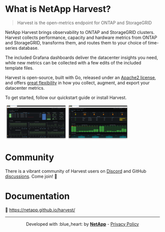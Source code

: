 # What is NetApp Harvest?

> Harvest is the open-metrics endpoint for ONTAP and StorageGRID

NetApp Harvest brings observability to ONTAP and StorageGRID clusters.
Harvest collects performance, capacity and hardware metrics from ONTAP and StorageGRID,
transforms them, and routes them to your choice of time-series database.

The included Grafana dashboards deliver the datacenter insights you need, while
new metrics can be collected with a few edits of the included template files.

Harvest is open-source, built with Go, released under an [Apache2 license](https://github.com/NetApp/harvest/blob/main/LICENSE),
and offers [great flexibility](ARCHITECTURE.md) in how you collect, augment, and export your datacenter metrics.

To get started, follow our quickstart guide or install Harvest.

<img src="docs/assets/dashboard_cluster.png" width="40%" align="center"><img src="docs/assets/dashboard_shelf.png" width="40%" align="center">

# Community

There is a vibrant community of Harvest users
on [Discord](https://discord.com/channels/855068651522490400/1062050414146625536)
and GitHub [discussions](https://github.com/NetApp/harvest/discussions). Come join! :wave:

# Documentation

:closed_book: https://netapp.github.io/harvest/

---

<p align="center">
Developed with :blue_heart: by <strong><a href="https://netapp.com">NetApp</a></strong> - <a href="https://www.netapp.com/us/company/trust-center/index.aspx">Privacy Policy</a>
</p>